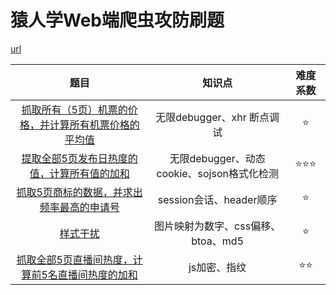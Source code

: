 # 猿人学Web端爬虫攻防刷题

[url](https://match.yuanrenxue.cn/list "点我")

|                                 题目                                 |                   知识点                   | 难度系数 |
| :-------------------------------------------------------------------: | :----------------------------------------: | :------: |
| [抓取所有（5页）机票的价格，并计算所有机票价格的平均值](1.practice1 "点我") |         无限debugger、xhr 断点调试         |    ⭐    |
|      [提取全部5页发布日热度的值，计算所有值的加和](2.practice2 "点我")      | 无限debugger、动态cookie、sojson格式化检测 |  ⭐⭐⭐  |
|       [抓取5页商标的数据，并求出频率最高的申请号](3.practice3 "点我")       |          session会话、header顺序          |    ⭐    |
|                       [样式干扰](4.practice4 "点我")                       |     图片映射为数字、css偏移、btoa、md5     |    ⭐    |
|   [抓取全部5页直播间热度，计算前5名直播间热度的加和](5.practice5 "点我")   |                js加密、指纹                |   ⭐⭐   |

